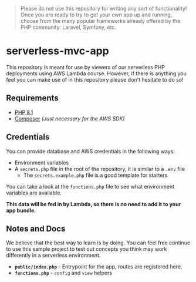> Please do not use this repository for writing any sort of functionality! Once
> you are ready to try to get your own app up and running, choose from
> the many popular frameworks already offered by the PHP community: Laravel, Symfony, etc.

# serverless-mvc-app
This repository is meant for use by viewers of our serverless PHP deployments using AWS Lambda
course. However, if there is anything you feel you can make use of in this repository please
don't hesitate to do so!

## Requirements
- [PHP 8.1](https://www.php.net/downloads.php)
- [Composer](https://getcomposer.org/) _(Just necessary for the AWS SDK)_

## Credentials
You can provide database and AWS credentials in the following ways:
- Environment variables
- A `secrets.php` file in the root of the repository, it is similar to a `.env` file
  - The `secrets.example.php` file is a good template for starters

You can take a look at the `functions.php` file to see what environment variables are available.

**This data will be fed in by Lambda, so there is no need to add it to your app bundle.**

## Notes and Docs
We believe that the best way to learn is by doing. You can feel free continue to use
this sample project to test out concepts you think may work differently in a 
serverless environment.

- **`public/index.php`** - Entrypoint for the app, routes are registered here.
- **`functions.php`** - `config` and `view` helpers

